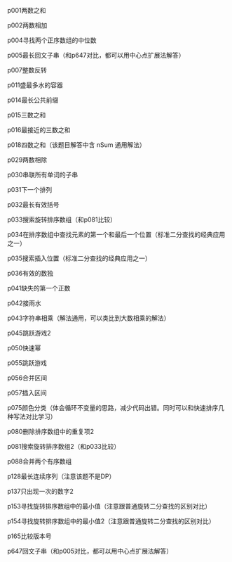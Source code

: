 p001两数之和

p002两数相加

p004寻找两个正序数组的中位数

p005最长回文子串（和p647对比，都可以用中心点扩展法解答）

p007整数反转

p011盛最多水的容器

p014最长公共前缀

p015三数之和

p016最接近的三数之和

p018四数之和（该题目解答中含 nSum 通用解法）

p029两数相除

p030串联所有单词的子串

p031下一个排列

p032最长有效括号

p033搜索旋转排序数组（和p081比较）

p034在排序数组中查找元素的第一个和最后一个位置（标准二分查找的经典应用之一）

p035搜索插入位置（标准二分查找的经典应用之一）

p036有效的数独

p041缺失的第一个正数

p042接雨水

p043字符串相乘（解法通用，可以类比到大数相乘的解法）

p045跳跃游戏2

p050快速幂

p055跳跃游戏

p056合并区间

p057插入区间

p075颜色分类（体会循环不变量的思路，减少代码出错。同时可以和快速排序几种写法对比学习）

p080删除排序数组中的重复项2

p081搜索旋转排序数组2（和p033比较）

p088合并两个有序数组

p128最长连续序列（注意该题不是DP）

p137只出现一次的数字2

p153寻找旋转排序数组中的最小值（注意跟普通旋转二分查找的区别对比）

p154寻找旋转排序数组中的最小值2（注意跟普通旋转二分查找的区别对比）

p165比较版本号

p647回文子串（和p005对比，都可以用中心点扩展法解答）